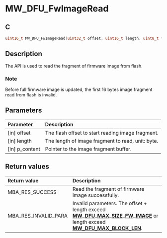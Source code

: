# MW_DFU_FwImageRead

## C

```c
uint16_t MW_DFU_FwImageRead(uint32_t offset, uint16_t length, uint8_t *p_content);
```

## Description

The API is used to read the fragment of firmware image from flash. 

### Note

Before full firmware image is updated, the first 16 bytes image fragment read from flash is invalid.

## Parameters

|Parameter|Description|
|:---|:---|
|\[in\] offset|The flash offset to start reading image fragment.|
|\[in\] length|The length of image fragment to read, unit: byte.|
|\[in\] p_content|Pointer to the image fragment buffer.|

## Return values

|Return value|Description|
|:---|:---|
MBA_RES_SUCCESS|Read the fragment of firmware image successfully.|
MBA_RES_INVALID_PARA|Invalid parameters. The offset + length exceed **[MW_DFU_MAX_SIZE_FW_IMAGE](GUID-7FC973F4-BA55-4004-99B9-01546388C1E5.md)** or length exceed **[MW_DFU_MAX_BLOCK_LEN](GUID-A97A3D7F-DBAD-42AA-8A4E-655862668781.md)**.|